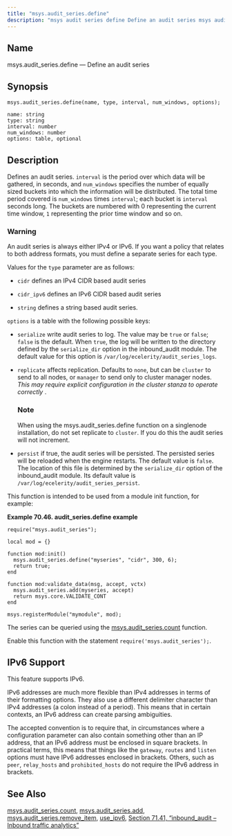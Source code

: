 ```yaml
---
title: "msys.audit_series.define"
description: "msys audit series define Define an audit series msys audit series define name type interval num windows options Defines an audit series interval is the period over which data will be gathered in seconds and num windows specifies the number of equally sized buckets into which the information will be..."
---
```


<a name="lua.ref.msys.audit_series.define"></a> 
## Name

msys.audit_series.define — Define an audit series

<a name="idp17364896"></a> 
## Synopsis

`msys.audit_series.define(name, type, interval, num_windows, options);`

```
name: string
type: string
interval: number
num_windows: number
options: table, optional
```
<a name="idp17368000"></a> 
## Description

Defines an audit series. `interval` is the period over which data will be gathered, in seconds, and `num_windows` specifies the number of equally sized buckets into which the information will be distributed. The total time period covered is `num_windows` times `interval`; each bucket is `interval` seconds long. The buckets are numbered with 0 representing the current time window, `1` representing the prior time window and so on.

### Warning

An audit series is always either IPv4 or IPv6\. If you want a policy that relates to both address formats, you must define a separate series for each type.

Values for the `type` parameter are as follows:

*   `cidr` defines an IPv4 CIDR based audit series

*   `cidr_ipv6` defines an IPv6 CIDR based audit series

*   `string` defines a string based audit series.

`options` is a table with the following possible keys:

*   `serialize` write audit series to log. The value may be `true` or `false`; `false` is the default. When `true`, the log will be written to the directory defined by the `serialize_dir` option in the inbound_audit module. The default value for this option is `/var/log/ecelerity/audit_series_logs`.

*   `replicate` affects replication. Defaults to `none`, but can be `cluster` to send to all nodes, or `manager` to send only to cluster manager nodes. *This may require explicit configuration in the cluster stanza to operate correctly* .

    ### Note

    When using the msys.audit_series.define function on a singlenode installation, do not set replicate to `cluster`. If you do this the audit series will not increment.

*   `persist` if true, the audit series will be persisted. The persisted series will be reloaded when the engine restarts. The default value is `false`. The location of this file is determined by the `serialize_dir` option of the inbound_audit module. Its default value is `/var/log/ecelerity/audit_series_persist`.

This function is intended to be used from a module init function, for example:

<a name="audit_series.define.example"></a> 

**Example 70.46. audit_series.define example**

```
require("msys.audit_series");

local mod = {}

function mod:init()
  msys.audit_series.define("myseries", "cidr", 300, 6);
  return true;
end

function mod:validate_data(msg, accept, vctx)
  msys.audit_series.add(myseries, accept)
  return msys.core.VALIDATE_CONT
end

msys.registerModule("mymodule", mod);
```

The series can be queried using the [msys.audit_series.count](lua.ref.msys.audit_series.count "msys.audit_series.count") function.

Enable this function with the statement `require('msys.audit_series');`.

<a name="idp17398224"></a> 
## IPv6 Support

This feature supports IPv6.

IPv6 addresses are much more flexible than IPv4 addresses in terms of their formatting options. They also use a different delimiter character than IPv4 addresses (a colon instead of a period). This means that in certain contexts, an IPv6 address can create parsing ambiguities.

The accepted convention is to require that, in circumstances where a configuration parameter can also contain something other than an IP address, that an IPv6 address must be enclosed in square brackets. In practical terms, this means that things like the `gateway`, `routes` and `listen` options must have IPv6 addresses enclosed in brackets. Others, such as `peer`, `relay_hosts` and `prohibited_hosts` do not require the IPv6 address in brackets.

<a name="idp17403888"></a> 
## See Also

[msys.audit_series.count](lua.ref.msys.audit_series.count "msys.audit_series.count"), [msys.audit_series.add](lua.ref.msys.audit_series.add "msys.audit_series.add"), [msys.audit_series.remove_item](lua.ref.msys.audit_series.remove_item "msys.audit_series.remove_item"), [use_ipv6](conf.ref.use_ipv6 "use_ipv6"), [Section 71.41, “inbound_audit – Inbound traffic analytics”](modules.inbound_audit "71.41. inbound_audit – Inbound traffic analytics")